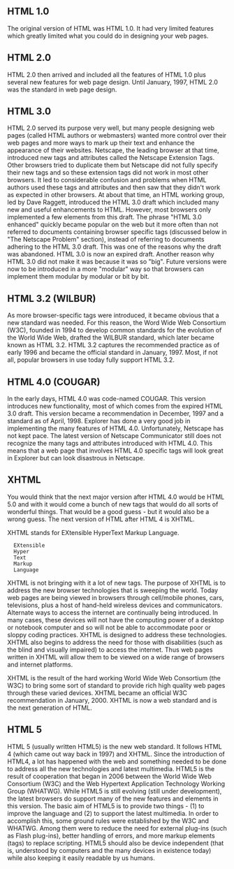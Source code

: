 ## HTML 1.0
The original version of HTML was HTML 1.0. It had very limited features which greatly limited what you could do in designing your web pages.

## HTML 2.0
HTML 2.0 then arrived and included all the features of HTML 1.0 plus several new features for web page design. Until January, 1997, HTML 2.0 was the standard in web page design.

## HTML 3.0
HTML 2.0 served its purpose very well, but many people designing web pages (called HTML authors or webmasters) wanted more control over their web pages and more ways to mark up their text and enhance the appearance of their websites. Netscape, the leading browser at that time, introduced new tags and attributes called the Netscape Extension Tags. Other browsers tried to duplicate them but Netscape did not fully specify their new tags and so these extension tags did not work in most other browsers. It led to considerable confusion and problems when HTML authors used these tags and attributes and then saw that they didn't work as expected in other browsers.
        At about that time, an HTML working group, led by Dave Raggett, introduced the HTML 3.0 draft which included many new and useful enhancements to HTML. However, most browsers only implemented a few elements from this draft. The phrase "HTML 3.0 enhanced" quickly became popular on the web but it more often than not referred to documents containing browser specific tags (discussed below in "The Netscape Problem" section), instead of referring to documents adhering to the HTML 3.0 draft. This was one of the reasons why the draft was abandoned. HTML 3.0 is now an expired draft. Another reason why HTML 3.0 did not make it was because it was so "big". Future versions were now to be introduced in a more "modular" way so that browsers can implement them modular by modular or bit by bit.

## HTML 3.2 (WILBUR)
As more browser-specific tags were introduced, it became obvious that a new standard was needed. For this reason, the Word Wide Web Consortium (W3C), founded in 1994 to develop common standards for the evolution of the World Wide Web, drafted the WILBUR standard, which later became known as HTML 3.2. HTML 3.2 captures the recommended practice as of early 1996 and became the official standard in January, 1997. Most, if not all, popular browsers in use today fully support HTML 3.2.

## HTML 4.0 (COUGAR)
In the early days, HTML 4.0 was code-named COUGAR. This version introduces new functionality, most of which comes from the expired HTML 3.0 draft. This version became a recommendation in December, 1997 and a standard as of April, 1998. Explorer has done a very good job in implementing the many features of HTML 4.0. Unfortunately, Netscape has not kept pace. The latest version of Netscape Communicator still does not recognize the many tags and attributes introduced with HTML 4.0. This means that a web page that involves HTML 4.0 specific tags will look great in Explorer but can look disastrous in Netscape.

## XHTML
You would think that the next major version after HTML 4.0 would be HTML 5.0 and with it would come a bunch of new tags that would do all sorts of wonderful things. That would be a good guess - but it would also be a wrong guess. The next version of HTML after HTML 4 is XHTML.

XHTML stands for EXtensible HyperText Markup Language.

      EXtensible
      Hyper
      Text
      Markup
      Language

XHTML is not bringing with it a lot of new tags. The purpose of XHTML is to address the new browser technologies that is sweeping the world. Today web pages are being viewed in browsers through cell/mobile phones, cars, televisions, plus a host of hand-held wireless devices and communicators. Alternate ways to access the internet are continually being introduced. In many cases, these devices will not have the computing power of a desktop or notebook computer and so will not be able to accommodate poor or sloppy coding practices. XHTML is designed to address these technologies. XHTML also begins to address the need for those with disabilities (such as the blind and visually impaired) to access the internet. Thus web pages written in XHTML will allow them to be viewed on a wide range of browsers and internet platforms.

 

XHTML is the result of the hard working World Wide Web Consortium (the W3C) to bring some sort of standard to provide rich high quality web pages through these varied devices. XHTML became an official W3C recommendation in January, 2000. XHTML is now a web standard and is the next generation of HTML.

## HTML 5
HTML 5 (usually written HTML5) is the new web standard. It follows HTML 4 (which came out way back in 1997) and XHTML. Since the introduction of HTML4, a lot has happened with the web and something needed to be done to address all the new technologies and latest multimedia. HTML5 is the result of cooperation that began in 2006 between the World Wide Web Consortium (W3C) and the Web Hypertext Application Technology Working Group (WHATWG). While HTML5 is still evolving (still under development), the latest browsers do support many of the new features and elements in this version. The basic aim of HTML5 is to provide two things - (1) to improve the language and (2) to support the latest multimedia. In order to accomplish this, some ground rules were established by the W3C and WHATWG. Among them were to reduce the need for external plug-ins (such as Flash plug-ins), better handling of errors, and more markup elements (tags) to replace scripting. HTML5 should also be device independent (that is, understood by computers and the many devices in existence today) while also keeping it easily readable by us humans.
